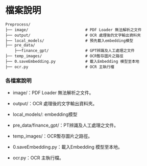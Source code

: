 # 檔案說明

```plaintext
Preprocess/
├── image/                         # PDF Loader 無法解析之文件
├── output/                        # OCR 處理後的文字輸出資料夾
├── local_models/                  # 預先載入embedding模型
├── pre_data/
    ├──finance_gpt/                # GPT辨識及人工處理之文件
├── temp_images/                   # OCR暫存圖片之路徑
├── 0.saveEmbedding.py             # 載入Embedding 模型至本地
├── ocr.py                         # OCR 主執行檔

```

### 各檔案說明
* image/：PDF Loader 無法解析之文件。

* output/：OCR 處理後的文字輸出資料夾。
* local_models/: embedding模型
* pre_data/finance_gpt/：PT辨識及人工處理之文件。

* temp_images/：OCR暫存圖片之路徑。

* 0.saveEmbedding.py：載入Embedding 模型至本地。

* ocr.py：OCR 主執行檔。